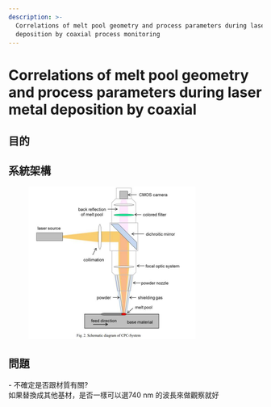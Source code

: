 ```yaml
---
description: >-
  Correlations of melt pool geometry and process parameters during laser metal
  deposition by coaxial process monitoring
---
```


# Correlations of melt pool geometry and process parameters during laser metal deposition by coaxial

## 目的



## 系統架構

<figure><img src="../../.gitbook/assets/擷取.JPG" alt="" width="331"><figcaption></figcaption></figure>

## 問題



\- 不確定是否跟材質有關?\
如果替換成其他基材，是否一樣可以選740 nm 的波長來做觀察就好



